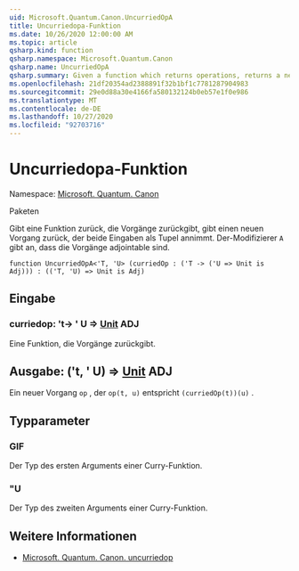 ```yaml
---
uid: Microsoft.Quantum.Canon.UncurriedOpA
title: Uncurriedopa-Funktion
ms.date: 10/26/2020 12:00:00 AM
ms.topic: article
qsharp.kind: function
qsharp.namespace: Microsoft.Quantum.Canon
qsharp.name: UncurriedOpA
qsharp.summary: Given a function which returns operations, returns a new operation which takes both inputs as a tuple. The modifier `A` indicates that the operations are adjointable.
ms.openlocfilehash: 21df20354ad2388891f32b1bf1c7781287904983
ms.sourcegitcommit: 29e0d88a30e4166fa580132124b0eb57e1f0e986
ms.translationtype: MT
ms.contentlocale: de-DE
ms.lasthandoff: 10/27/2020
ms.locfileid: "92703716"
---
```

# <a name="uncurriedopa-function"></a>Uncurriedopa-Funktion

Namespace: [Microsoft. Quantum. Canon](xref:Microsoft.Quantum.Canon)

Paketen [](https://nuget.org/packages/)


Gibt eine Funktion zurück, die Vorgänge zurückgibt, gibt einen neuen Vorgang zurück, der beide Eingaben als Tupel annimmt.
Der-Modifizierer `A` gibt an, dass die Vorgänge adjointable sind.

```qsharp
function UncurriedOpA<'T, 'U> (curriedOp : ('T -> ('U => Unit is Adj))) : (('T, 'U) => Unit is Adj)
```


## <a name="input"></a>Eingabe

### <a name="curriedop--t---u--unit-adj"></a>curriedop: 't-> ' U => [Unit](xref:microsoft.quantum.lang-ref.unit) ADJ

Eine Funktion, die Vorgänge zurückgibt.



## <a name="output--tu--unit-adj"></a>Ausgabe: ('t, ' U) => [Unit](xref:microsoft.quantum.lang-ref.unit) ADJ

Ein neuer Vorgang `op` , der `op(t, u)` entspricht `(curriedOp(t))(u)` .

## <a name="type-parameters"></a>Typparameter

### <a name="t"></a>GIF

Der Typ des ersten Arguments einer Curry-Funktion.
### <a name="u"></a>"U

Der Typ des zweiten Arguments einer Curry-Funktion.

## <a name="see-also"></a>Weitere Informationen

- [Microsoft. Quantum. Canon. uncurriedop](xref:Microsoft.Quantum.Canon.UncurriedOp)